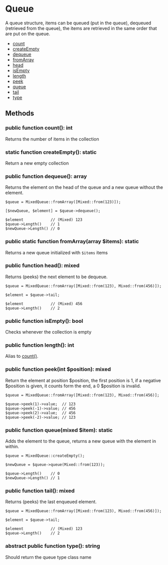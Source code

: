 # Queue

A queue structure, items can be queued (put in the queue), dequeued (retrieved from the queue), the items are retrieved in the same order that are put on the queue.

* [count](#public-function-count-int)
* [createEmpty](#static-function-createempty-static)  
* [dequeue](#public-function-dequeue-array)
* [fromArray](#public-static-function-fromarrayarray-items-static)  
* [head](#public-function-head-mixed)
* [isEmpty](#public-function-isempty-bool)  
* [length](#public-function-length-int)
* [peek](#public-function-peekint-position-mixed)  
* [queue](#public-function-queuemixed-item-static)
* [tail](#public-function-tail-mixed)
* [type](#abstract-public-function-type-string)

## Methods

### public function count(): int

Returns the number of items in the collection

### static function createEmpty(): static

Return a new empty collection

### public function dequeue(): array

Returns the element on the head of the queue and a new queue without the element.

```
$queue = MixedQueue::fromArray([Mixed::from(123)]);

[$newQueue, $element] = $queue->dequeue();

$element            // (Mixed) 123
$queue->Length()    // 1
$newQueue->Length() // 0
```

### public static function fromArray(array $items): static

Returns a new queue initialized with ```$items``` items

### public function head(): mixed

Returns (peeks) the next element to be dequeue.

```
$queue = MixedQueue::fromArray([Mixed::from(123), Mixed::from(456)]);

$element = $queue->tail;

$element            // (Mixed) 456
$queue->Length()    // 2
```

### public function isEmpty(): bool

Checks whenever the collection is empty


### public function length(): int

Alias to [count()](#public-function-count-int).

### public function peek(int $position): mixed

Return the element at position $position, the first position is 1, if a negative $position is given, it counts form the end, a 0 $position is invalid.

```
$queue = MixedQueue::fromArray([Mixed::from(123), Mixed::from(456)];

$queue->peek(1)->value;  // 123
$queue->peek(-1)->value; // 456
$queue->peek(2)->value;  // 456
$queue->peek(-2)->value; // 123
```

### public function queue(mixed $item): static

Adds the element to the queue, returns a new queue with the element in within.

```
$queue = MixedQueue::createEmpty();

$newQueue = $queue->queue(Mixed::from(123));

$queue->Length()    // 0
$newQueue->Length() // 1
```

### public function tail(): mixed

Returns (peeks) the last enqueued element.

```
$queue = MixedQueue::fromArray([Mixed::from(123), Mixed::from(456)]);

$element = $queue->tail;

$element            // (Mixed) 123
$queue->Length()    // 2
```

### abstract public function type(): string

Should return the queue type class name